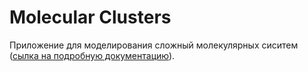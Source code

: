 # Molecular Clusters
Приложение для моделирования сложный молекулярных сиситем ([сылка на подробную документацию](https://cdn.rawgit.com/sgrishchenko/molecular-clusters/master/javadoc/apidocs/index.html)).
